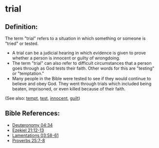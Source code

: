 # trial #

## Definition: ##

The term "trial" refers to a situation in which something or someone is "tried" or tested.

* A trial can be a judicial hearing in which evidence is given to prove whether a person is innocent or guilty of wrongdoing.
* The term "trial" can also refer to difficult circumstances that a person goes through as God tests their faith. Other words for this are "testing" or "temptation."
* Many people in the Bible were tested to see if they would continue to believe and obey God. They went through trials which included being beaten, imprisoned, or even killed because of their faith.

(See also: [tempt](../kt/tempt.md), [test](../kt/test.md), [innocent](../kt/innocent.md), [guilt](../kt/guilt.md))

## Bible References: ##

* [Deuteronomy 04:34](https://door43.org/en/bible/notes/deu/04/34)
* [Ezekiel 21:12-13](https://door43.org/en/bible/notes/ezk/21/12)
* [Lamentations 03:58-61](https://door43.org/en/bible/notes/lam/03/58)
* [Proverbs 25:7-8](https://door43.org/en/bible/notes/pro/25/07)

